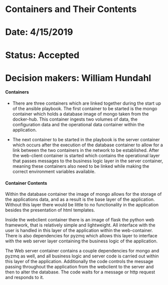 # Containers and Their Contents
# Date: 4/15/2019

# Status: Accepted
# Decision makers: William Hundahl

#### Containers

- There are three containers which are linked together during the start up of the ansible playbook. The first container to be started is the mongo container which holds a database image of mongo taken from the docker-hub. This container ingests two volumes of data, the configuration data and the operational data container within the application. 

- The next container to be started in the playbook is the server container which occurs after the execution of the database container to allow for a link between the two containers in the network to be established. After the web-client container is started which contains the operational layer that passes messages to the business logic layer in the server container, meaning these containers also need to be linked while making the correct environment variables available. 

#### Container Contents

Within the database container the image of mongo allows for the storage of the applications data, and as a result is the base layer of the application. Without this layer there would be little to no functionality in the application besides the presentation of html templates.

Inside the webclient container there is an image of flask the python web framework, that is relatively simple and lightweight. All interface with the user is handled in this layer of the application within the web-container. There is also dependencies for pyzmq which allows this layer to interface with the web server layer containing the business logic of the application. 

The Web server container contains a couple dependencies for mongo and pyzmq as well, and all business logic and server code is carried out within this layer of the application. Additionally the code controls the message passing throughout the application from the webclient to the server and then to alter the database. The code waits for a message or http request and responds to it. 




